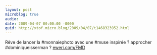 ```yaml
---
layout: post
microblog: true
audio: 
date: 2009-04-07 00:00:00 -0000
guid: http://xtof.micro.blog/2009/04/07/t1468323952.html
---
```

Rêve de lancer la #monnaiephoto avec une #muse inspirée ? approcher #dominiqueisserman ?  [eweri.com/FMD](http://eweri.com/FMD)
